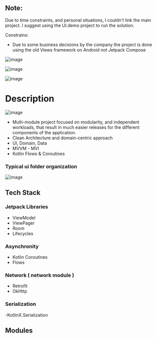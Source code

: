 ## Note:
Due to time constraints, and personal situations, I couldn't link the main project. I suggest using the UI.demo project to run the solution.

Constrains:
- Due to some business decisions by the company the project is done using the old Views framework on Android not Jetpack Compose

![image](https://github.com/camilogo1200/ip-api-app/assets/456256/dd9c54ed-b8ff-4060-85bd-33345e1ffdea)


![image](https://github.com/camilogo1200/ip-api-app/assets/456256/15c35c46-205d-42bb-8435-44e29474423c)


![image](https://github.com/camilogo1200/ip-api-app/assets/456256/6cc54514-0b88-4dc5-b6ef-0ac800c4999b)

# Description

![image](https://github.com/camilogo1200/ip-api-app/assets/456256/c063b818-4bb7-419c-8364-5bf26e8d7a7c)


- Multi-module project focused on modularity, and independent workloads, that result in  much easier releases for the different components of the application.
- Clean Architecture and domain-centric approach
- UI, Domain, Data
- MVVM - MVI
- Kotlin Flows & Coroutines

### Typical ui folder organization
![image](https://github.com/camilogo1200/ip-api-app/assets/456256/0c434da6-4dbd-4333-a2f8-95042053e42c)

## Tech Stack 

### Jetpack Libraries
- ViewModel
- ViewPager
- Room
- Lifecycles

### Asynchronity 
- Kotlin Coroutines
- Flows

### Network ( network module )
- Retrofit
- OkHttp

### Serialization
-KotlinX.Serialization

## Modules
